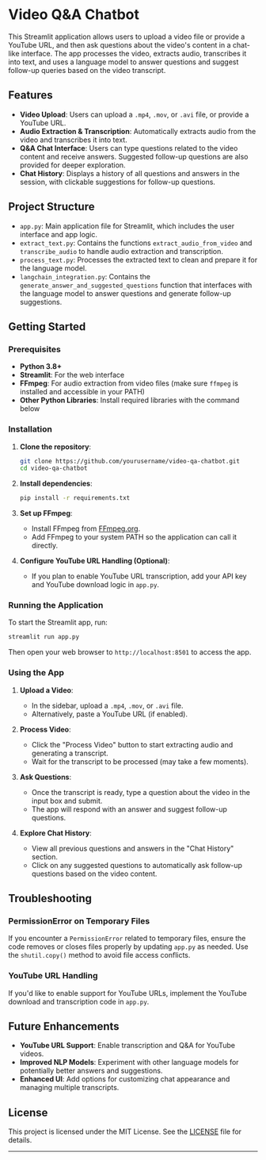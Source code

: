 # Video Q&A Chatbot

This Streamlit application allows users to upload a video file or provide a YouTube URL, and then ask questions about the video's content in a chat-like interface. The app processes the video, extracts audio, transcribes it into text, and uses a language model to answer questions and suggest follow-up queries based on the video transcript.

## Features

- **Video Upload**: Users can upload a `.mp4`, `.mov`, or `.avi` file, or provide a YouTube URL.
- **Audio Extraction & Transcription**: Automatically extracts audio from the video and transcribes it into text.
- **Q&A Chat Interface**: Users can type questions related to the video content and receive answers. Suggested follow-up questions are also provided for deeper exploration.
- **Chat History**: Displays a history of all questions and answers in the session, with clickable suggestions for follow-up questions.

## Project Structure

- `app.py`: Main application file for Streamlit, which includes the user interface and app logic.
- `extract_text.py`: Contains the functions `extract_audio_from_video` and `transcribe_audio` to handle audio extraction and transcription.
- `process_text.py`: Processes the extracted text to clean and prepare it for the language model.
- `langchain_integration.py`: Contains the `generate_answer_and_suggested_questions` function that interfaces with the language model to answer questions and generate follow-up suggestions.

## Getting Started

### Prerequisites

- **Python 3.8+**
- **Streamlit**: For the web interface
- **FFmpeg**: For audio extraction from video files (make sure `ffmpeg` is installed and accessible in your PATH)
- **Other Python Libraries**: Install required libraries with the command below

### Installation

1. **Clone the repository**:

   ```bash
   git clone https://github.com/yourusername/video-qa-chatbot.git
   cd video-qa-chatbot
   ```

2. **Install dependencies**:

   ```bash
   pip install -r requirements.txt
   ```

3. **Set up FFmpeg**:

   - Install FFmpeg from [FFmpeg.org](https://ffmpeg.org/download.html).
   - Add FFmpeg to your system PATH so the application can call it directly.

4. **Configure YouTube URL Handling (Optional)**:
   - If you plan to enable YouTube URL transcription, add your API key and YouTube download logic in `app.py`.

### Running the Application

To start the Streamlit app, run:

```bash
streamlit run app.py
```

Then open your web browser to `http://localhost:8501` to access the app.

### Using the App

1. **Upload a Video**:
   - In the sidebar, upload a `.mp4`, `.mov`, or `.avi` file.
   - Alternatively, paste a YouTube URL (if enabled).
2. **Process Video**:

   - Click the "Process Video" button to start extracting audio and generating a transcript.
   - Wait for the transcript to be processed (may take a few moments).

3. **Ask Questions**:

   - Once the transcript is ready, type a question about the video in the input box and submit.
   - The app will respond with an answer and suggest follow-up questions.

4. **Explore Chat History**:
   - View all previous questions and answers in the "Chat History" section.
   - Click on any suggested questions to automatically ask follow-up questions based on the video content.

## Troubleshooting

### PermissionError on Temporary Files

If you encounter a `PermissionError` related to temporary files, ensure the code removes or closes files properly by updating `app.py` as needed. Use the `shutil.copy()` method to avoid file access conflicts.

### YouTube URL Handling

If you'd like to enable support for YouTube URLs, implement the YouTube download and transcription code in `app.py`.

## Future Enhancements

- **YouTube URL Support**: Enable transcription and Q&A for YouTube videos.
- **Improved NLP Models**: Experiment with other language models for potentially better answers and suggestions.
- **Enhanced UI**: Add options for customizing chat appearance and managing multiple transcripts.

## License

This project is licensed under the MIT License. See the [LICENSE](LICENSE) file for details.

---
